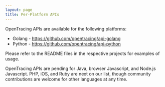 ```yaml
---
layout: page
title: Per-Platform APIs
---
```

OpenTracing APIs are available for the following platforms:

* Golang - https://github.com/opentracing/api-golang
* Python - https://github.com/opentracing/api-python

Please refer to the README files in the respective projects for examples of usage.

OpenTracing APIs are pending for Java, browser Javascript, and Node.js Javascript. PHP, iOS, and Ruby are next on our list, though community contributions are welcome for other languages at any time.
